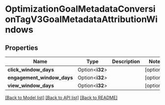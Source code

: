 # OptimizationGoalMetadataConversionTagV3GoalMetadataAttributionWindows

## Properties

Name | Type | Description | Notes
------------ | ------------- | ------------- | -------------
**click_window_days** | Option<**i32**> |  | [optional]
**engagement_window_days** | Option<**i32**> |  | [optional]
**view_window_days** | Option<**i32**> |  | [optional]

[[Back to Model list]](../README.md#documentation-for-models) [[Back to API list]](../README.md#documentation-for-api-endpoints) [[Back to README]](../README.md)


